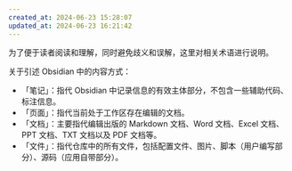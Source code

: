 ```yaml
---
created_at: 2024-06-23 15:28:07
updated_at: 2024-06-23 16:21:42
---
```

为了便于读者阅读和理解，同时避免歧义和误解，这里对相关术语进行说明。

关于引述 Obsidian 中的内容方式：

- 「笔记」：指代 Obsidian 中记录信息的有效主体部分，不包含一些辅助代码、标注信息。
- 「页面」：指代当前处于工作区存在编辑的文档。
- 「文档」：主要指代编辑出版的 Markdown 文档、Word 文档、Excel 文档、PPT 文档、TXT 文档以及 PDF 文档等。
- 「文件」：指代仓库中的所有文件，包括配置文件、图片、脚本（用户编写部分）、源码（应用自带部分）。

